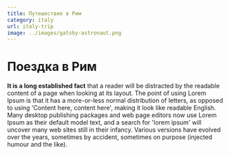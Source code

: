```yaml
---
title: Путешествие в Рим
category: italy
url: italy-trip
image: ../images/gatsby-astronaut.png
---
```


# Поездка в Рим

**It is a long established fact** that a reader will be distracted by the readable content of a page when looking at its layout. The point of using Lorem Ipsum is that it has a more-or-less normal distribution of letters, as opposed to using 'Content here, content here', making it look like readable English. Many desktop publishing packages and web page editors now use Lorem Ipsum as their default model text, and a search for 'lorem ipsum' will uncover many web sites still in their infancy. Various versions have evolved over the years, sometimes by accident, sometimes on purpose (injected humour and the like).
